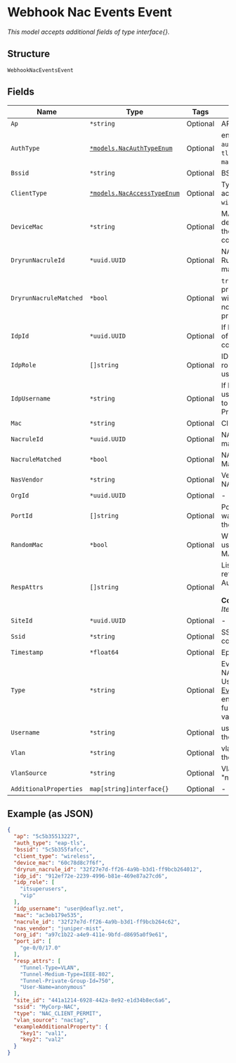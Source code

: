 
# Webhook Nac Events Event

*This model accepts additional fields of type interface{}.*

## Structure

`WebhookNacEventsEvent`

## Fields

| Name | Type | Tags | Description |
|  --- | --- | --- | --- |
| `Ap` | `*string` | Optional | AP mac |
| `AuthType` | [`*models.NacAuthTypeEnum`](../../doc/models/nac-auth-type-enum.md) | Optional | enum: `cert`, `device-auth`, `eap-teap`, `eap-tls`, `eap-ttls`, `idp`, `mab`, `eap-peap` |
| `Bssid` | `*string` | Optional | BSSID |
| `ClientType` | [`*models.NacAccessTypeEnum`](../../doc/models/nac-access-type-enum.md) | Optional | Type of network access. enum: `wireless`, `wired` |
| `DeviceMac` | `*string` | Optional | MAC Address of the device (AP, Switch) the client is connected to |
| `DryrunNacruleId` | `*uuid.UUID` | Optional | NAC Policy Dry Run Rule ID, if present and matched |
| `DryrunNacruleMatched` | `*bool` | Optional | `true` if dryrun rule present and matched with priority, `false` if not matched or not present |
| `IdpId` | `*uuid.UUID` | Optional | If IDP is used, the id of the IDP configuration used |
| `IdpRole` | `[]string` | Optional | IDP returned roles/groups for the user |
| `IdpUsername` | `*string` | Optional | If IDP is used, the username presented to the Identity Provider |
| `Mac` | `*string` | Optional | Client MAC address |
| `NacruleId` | `*uuid.UUID` | Optional | NAC Policy Rule ID, if matched |
| `NacruleMatched` | `*bool` | Optional | NAC Policy Rule Matched |
| `NasVendor` | `*string` | Optional | Vendor name of the NAS |
| `OrgId` | `*uuid.UUID` | Optional | - |
| `PortId` | `[]string` | Optional | Port-ids the client was connected to  for the specified duration |
| `RandomMac` | `*bool` | Optional | Whether the client is using randomized MAC Address or not |
| `RespAttrs` | `[]string` | Optional | List of Radius AVP returned by the Authentication Server<br><br>**Constraints**: *Unique Items Required* |
| `SiteId` | `*uuid.UUID` | Optional | - |
| `Ssid` | `*string` | Optional | SSIDs the client was connecting to |
| `Timestamp` | `*float64` | Optional | Epoch (seconds) |
| `Type` | `*string` | Optional | Event type, e.g. NAC_CLIENT_PERMIT. Use the [List NAC Events Definitions](/#operations/listNacEventsDefinitions) endpoint to get the full list of available values. |
| `Username` | `*string` | Optional | username assigned to the client |
| `Vlan` | `*string` | Optional | vlan that assigned to the client |
| `VlanSource` | `*string` | Optional | Vlan source, e.g. "nactag", "usermac" |
| `AdditionalProperties` | `map[string]interface{}` | Optional | - |

## Example (as JSON)

```json
{
  "ap": "5c5b35513227",
  "auth_type": "eap-tls",
  "bssid": "5c5b355fafcc",
  "client_type": "wireless",
  "device_mac": "60c78d8c7f6f",
  "dryrun_nacrule_id": "32f27e7d-ff26-4a9b-b3d1-ff9bcb264012",
  "idp_id": "912ef72e-2239-4996-b81e-469e87a27cd6",
  "idp_role": [
    "itsuperusers",
    "vip"
  ],
  "idp_username": "user@deaflyz.net",
  "mac": "ac3eb179e535",
  "nacrule_id": "32f27e7d-ff26-4a9b-b3d1-ff9bcb264c62",
  "nas_vendor": "juniper-mist",
  "org_id": "a97c1b22-a4e9-411e-9bfd-d8695a0f9e61",
  "port_id": [
    "ge-0/0/17.0"
  ],
  "resp_attrs": [
    "Tunnel-Type=VLAN",
    "Tunnel-Medium-Type=IEEE-802",
    "Tunnel-Private-Group-Id=750",
    "User-Name=anonymous"
  ],
  "site_id": "441a1214-6928-442a-8e92-e1d34b8ec6a6",
  "ssid": "MyCorp-NAC",
  "type": "NAC_CLIENT_PERMIT",
  "vlan_source": "nactag",
  "exampleAdditionalProperty": {
    "key1": "val1",
    "key2": "val2"
  }
}
```

